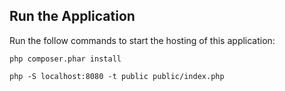 ## Run the Application

Run the follow commands to start the hosting of this application:

    php composer.phar install

    php -S localhost:8080 -t public public/index.php
